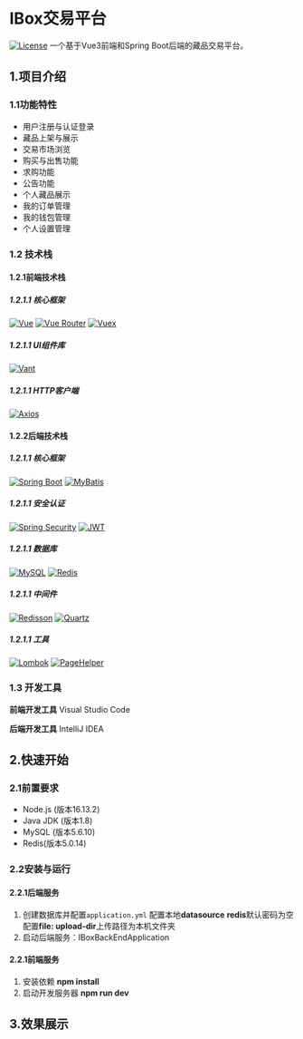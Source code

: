 # IBox交易平台
[![License](https://img.shields.io/badge/license-MIT-blue.svg)](LICENSE)
一个基于Vue3前端和Spring Boot后端的藏品交易平台。
## 1.项目介绍
### 1.1功能特性
- 用户注册与认证登录
- 藏品上架与展示
- 交易市场浏览
- 购买与出售功能
- 求购功能
- 公告功能
- 个人藏品展示
- 我的订单管理
- 我的钱包管理
- 个人设置管理

### 1.2 技术栈

####  1.2.1前端技术栈
##### 1.2.1.1  **核心框架**  
[![Vue](https://img.shields.io/badge/Vue-3.2.13-%2342b883)](https://vuejs.org/)
[![Vue Router](https://img.shields.io/badge/Vue_Router-4.5.0-%2342b883)](https://router.vuejs.org/)
[![Vuex](https://img.shields.io/badge/Vuex-4.0.2-%2342b883)](https://vuex.vuejs.org/)
##### 1.2.1.1  **UI组件库**  
[![Vant](https://img.shields.io/badge/Vant-4.9.17-%23ff4d4f)](https://vant-ui.github.io/vant/#/zh-CN)
##### 1.2.1.1  **HTTP客户端**  
[![Axios](https://img.shields.io/badge/Axios-1.7.9-%235a29e4)](https://axios-http.com/)
####  1.2.2后端技术栈
##### 1.2.1.1  **核心框架**  
[![Spring Boot](https://img.shields.io/badge/Spring_Boot-2.6.13-%236DB33F)](https://spring.io/projects/spring-boot)
[![MyBatis](https://img.shields.io/badge/MyBatis-2.3.2-%23e7572b)](https://mybatis.org/mybatis-3/)

##### 1.2.1.1  **安全认证**  
[![Spring Security](https://img.shields.io/badge/Spring_Security-5.6.7-%236DB33F)](https://spring.io/projects/spring-security)
[![JWT](https://img.shields.io/badge/JWT-0.11.2-%23000000)](https://jwt.io/)

##### 1.2.1.1  **数据库**  
[![MySQL](https://img.shields.io/badge/MySQL-8.0-%234479A1)](https://www.mysql.com/)
[![Redis](https://img.shields.io/badge/Redis-6.2-%23DC382D)](https://redis.io/)

##### 1.2.1.1  **中间件**  
[![Redisson](https://img.shields.io/badge/Redisson-3.17.6-%23e60000)](https://redisson.org/)
[![Quartz](https://img.shields.io/badge/Quartz-2.3.2-%23ff6600)](http://www.quartz-scheduler.org/)

##### 1.2.1.1  **工具**  
[![Lombok](https://img.shields.io/badge/Lombok-1.18.24-%23000000)](https://projectlombok.org/)
[![PageHelper](https://img.shields.io/badge/PageHelper-1.4.6-%2300B4FF)](https://pagehelper.github.io/)

### 1.3 开发工具
**前端开发工具**
   Visual Studio Code
   
 **后端开发工具**
   IntelliJ IDEA

## 2.快速开始

### 2.1前置要求

- Node.js (版本16.13.2)
- Java JDK (版本1.8)
- MySQL (版本5.6.10)
- Redis(版本5.0.14)

### 2.2安装与运行

#### 2.2.1**后端服务**

1. 创建数据库并配置`application.yml`
	配置本地**datasource**
	**redis**默认密码为空
	配置**file:  upload-dir**上传路径为本机文件夹
2. 启动后端服务：IBoxBackEndApplication
#### 2.2.1**前端服务**
1. 安装依赖 
	**npm install**
2. 启动开发服务器 
	**npm run dev**

## 3.效果展示
	

	










